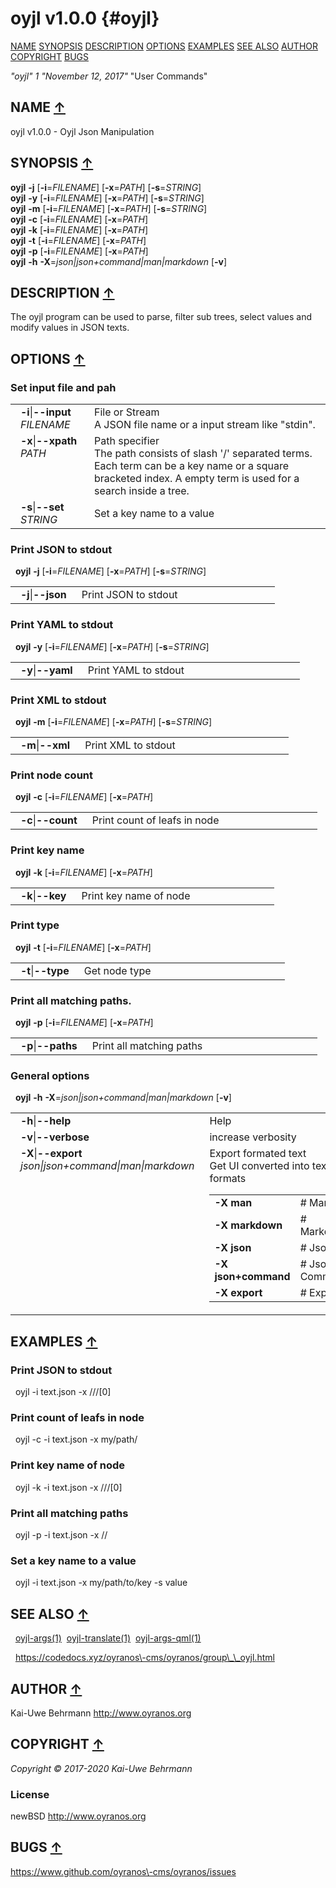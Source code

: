 # oyjl v1.0.0 {#oyjl}
<a name="toc"></a>
[NAME](#name) [SYNOPSIS](#synopsis) [DESCRIPTION](#description) [OPTIONS](#options) [EXAMPLES](#examples) [SEE ALSO](#seealso) [AUTHOR](#author) [COPYRIGHT](#copyright) [BUGS](#bugs) 

*"oyjl"* *1* *"November 12, 2017"* "User Commands"

<h2>NAME <a href="#toc" name="name">&uarr;</a></h2>

oyjl v1.0.0 \- Oyjl Json Manipulation

<h2>SYNOPSIS <a href="#toc" name="synopsis">&uarr;</a></h2>

**oyjl** <strong>\-j</strong> [<strong>\-i</strong>=<em>FILENAME</em>] [<strong>\-x</strong>=<em>PATH</em>] [<strong>\-s</strong>=<em>STRING</em>]
<br />
**oyjl** <strong>\-y</strong> [<strong>\-i</strong>=<em>FILENAME</em>] [<strong>\-x</strong>=<em>PATH</em>] [<strong>\-s</strong>=<em>STRING</em>]
<br />
**oyjl** <strong>\-m</strong> [<strong>\-i</strong>=<em>FILENAME</em>] [<strong>\-x</strong>=<em>PATH</em>] [<strong>\-s</strong>=<em>STRING</em>]
<br />
**oyjl** <strong>\-c</strong> [<strong>\-i</strong>=<em>FILENAME</em>] [<strong>\-x</strong>=<em>PATH</em>]
<br />
**oyjl** <strong>\-k</strong> [<strong>\-i</strong>=<em>FILENAME</em>] [<strong>\-x</strong>=<em>PATH</em>]
<br />
**oyjl** <strong>\-t</strong> [<strong>\-i</strong>=<em>FILENAME</em>] [<strong>\-x</strong>=<em>PATH</em>]
<br />
**oyjl** <strong>\-p</strong> [<strong>\-i</strong>=<em>FILENAME</em>] [<strong>\-x</strong>=<em>PATH</em>]
<br />
**oyjl** <strong>\-h</strong> <strong>\-X</strong>=<em>json|json+command|man|markdown</em> [<strong>\-v</strong>]

<h2>DESCRIPTION <a href="#toc" name="description">&uarr;</a></h2>

The oyjl program can be used to parse, filter sub trees, select values and modify values in JSON texts.

<h2>OPTIONS <a href="#toc" name="options">&uarr;</a></h2>

### Set input file and pah

<table style='width:100%'>
 <tr><td style='padding-left:1em;padding-right:1em;vertical-align:top;width:25%'><strong>-i</strong>|<strong>--input</strong> <em>FILENAME</em></td> <td>File or Stream<br />A JSON file name or a input stream like "stdin". </tr>
 <tr><td style='padding-left:1em;padding-right:1em;vertical-align:top;width:25%'><strong>-x</strong>|<strong>--xpath</strong> <em>PATH</em></td> <td>Path specifier<br />The path consists of slash '/' separated terms. Each term can be a key name or a square bracketed index. A empty term is used for a search inside a tree. </tr>
 <tr><td style='padding-left:1em;padding-right:1em;vertical-align:top;width:25%'><strong>-s</strong>|<strong>--set</strong> <em>STRING</em></td> <td>Set a key name to a value </tr>
</table>

### Print JSON to stdout
&nbsp;&nbsp;**oyjl** <strong>-j</strong> [<strong>\-i</strong>=<em>FILENAME</em>] [<strong>\-x</strong>=<em>PATH</em>] [<strong>\-s</strong>=<em>STRING</em>]

<table style='width:100%'>
 <tr><td style='padding-left:1em;padding-right:1em;vertical-align:top;width:25%'><strong>-j</strong>|<strong>--json</strong></td> <td>Print JSON to stdout</td> </tr>
</table>

### Print YAML to stdout
&nbsp;&nbsp;**oyjl** <strong>-y</strong> [<strong>\-i</strong>=<em>FILENAME</em>] [<strong>\-x</strong>=<em>PATH</em>] [<strong>\-s</strong>=<em>STRING</em>]

<table style='width:100%'>
 <tr><td style='padding-left:1em;padding-right:1em;vertical-align:top;width:25%'><strong>-y</strong>|<strong>--yaml</strong></td> <td>Print YAML to stdout</td> </tr>
</table>

### Print XML to stdout
&nbsp;&nbsp;**oyjl** <strong>-m</strong> [<strong>\-i</strong>=<em>FILENAME</em>] [<strong>\-x</strong>=<em>PATH</em>] [<strong>\-s</strong>=<em>STRING</em>]

<table style='width:100%'>
 <tr><td style='padding-left:1em;padding-right:1em;vertical-align:top;width:25%'><strong>-m</strong>|<strong>--xml</strong></td> <td>Print XML to stdout</td> </tr>
</table>

### Print node count
&nbsp;&nbsp;**oyjl** <strong>-c</strong> [<strong>\-i</strong>=<em>FILENAME</em>] [<strong>\-x</strong>=<em>PATH</em>]

<table style='width:100%'>
 <tr><td style='padding-left:1em;padding-right:1em;vertical-align:top;width:25%'><strong>-c</strong>|<strong>--count</strong></td> <td>Print count of leafs in node</td> </tr>
</table>

### Print key name
&nbsp;&nbsp;**oyjl** <strong>-k</strong> [<strong>\-i</strong>=<em>FILENAME</em>] [<strong>\-x</strong>=<em>PATH</em>]

<table style='width:100%'>
 <tr><td style='padding-left:1em;padding-right:1em;vertical-align:top;width:25%'><strong>-k</strong>|<strong>--key</strong></td> <td>Print key name of node</td> </tr>
</table>

### Print type
&nbsp;&nbsp;**oyjl** <strong>-t</strong> [<strong>\-i</strong>=<em>FILENAME</em>] [<strong>\-x</strong>=<em>PATH</em>]

<table style='width:100%'>
 <tr><td style='padding-left:1em;padding-right:1em;vertical-align:top;width:25%'><strong>-t</strong>|<strong>--type</strong></td> <td>Get node type</td> </tr>
</table>

### Print all matching paths.
&nbsp;&nbsp;**oyjl** <strong>-p</strong> [<strong>\-i</strong>=<em>FILENAME</em>] [<strong>\-x</strong>=<em>PATH</em>]

<table style='width:100%'>
 <tr><td style='padding-left:1em;padding-right:1em;vertical-align:top;width:25%'><strong>-p</strong>|<strong>--paths</strong></td> <td>Print all matching paths</td> </tr>
</table>

### General options
&nbsp;&nbsp;**oyjl** <strong>-h</strong> <strong>\-X</strong>=<em>json|json+command|man|markdown</em> [<strong>\-v</strong>]

<table style='width:100%'>
 <tr><td style='padding-left:1em;padding-right:1em;vertical-align:top;width:25%'><strong>-h</strong>|<strong>--help</strong></td> <td>Help</td> </tr>
 <tr><td style='padding-left:1em;padding-right:1em;vertical-align:top;width:25%'><strong>-v</strong>|<strong>--verbose</strong></td> <td>increase verbosity</td> </tr>
 <tr><td style='padding-left:1em;padding-right:1em;vertical-align:top;width:25%'><strong>-X</strong>|<strong>--export</strong> <em>json|json+command|man|markdown</em></td> <td>Export formated text<br />Get UI converted into text formats
  <table>
   <tr><td style='padding-left:0.5em'><strong>-X man</strong></td><td># Man</td></tr>
   <tr><td style='padding-left:0.5em'><strong>-X markdown</strong></td><td># Markdown</td></tr>
   <tr><td style='padding-left:0.5em'><strong>-X json</strong></td><td># Json</td></tr>
   <tr><td style='padding-left:0.5em'><strong>-X json+command</strong></td><td># Json + Command</td></tr>
   <tr><td style='padding-left:0.5em'><strong>-X export</strong></td><td># Export</td></tr>
  </table>
  </td>
 </tr>
</table>


<h2>EXAMPLES <a href="#toc" name="examples">&uarr;</a></h2>

### Print JSON to stdout
&nbsp;&nbsp;oyjl -i text.json \-x ///[0]
### Print count of leafs in node
&nbsp;&nbsp;oyjl \-c \-i text.json \-x my/path/
### Print key name of node
&nbsp;&nbsp;oyjl \-k \-i text.json \-x ///[0]
### Print all matching paths
&nbsp;&nbsp;oyjl \-p \-i text.json \-x //
### Set a key name to a value
&nbsp;&nbsp;oyjl \-i text.json \-x my/path/to/key \-s value

<h2>SEE ALSO <a href="#toc" name="seealso">&uarr;</a></h2>

&nbsp;&nbsp;[oyjl\-args](oyjlargs.html)<a href="oyjlargs.md">(1)</a>&nbsp;&nbsp;[oyjl\-translate](oyjltranslate.html)<a href="oyjltranslate.md">(1)</a>&nbsp;&nbsp;[oyjl\-args\-qml](oyjlargsqml.html)<a href="oyjlargsqml.md">(1)</a>

&nbsp;&nbsp;<a href="https://codedocs.xyz/oyranos-cms/oyranos/group__oyjl.html">https://codedocs.xyz/oyranos\-cms/oyranos/group\_\_oyjl.html</a>

<h2>AUTHOR <a href="#toc" name="author">&uarr;</a></h2>

Kai\-Uwe Behrmann http://www.oyranos.org

<h2>COPYRIGHT <a href="#toc" name="copyright">&uarr;</a></h2>

*Copyright © 2017\-2020 Kai\-Uwe Behrmann*


<a name="license"></a>
### License
newBSD <a href="http://www.oyranos.org">http://www.oyranos.org</a>

<h2>BUGS <a href="#toc" name="bugs">&uarr;</a></h2>

<a href="https://www.github.com/oyranos-cms/oyranos/issues">https://www.github.com/oyranos\-cms/oyranos/issues</a>

